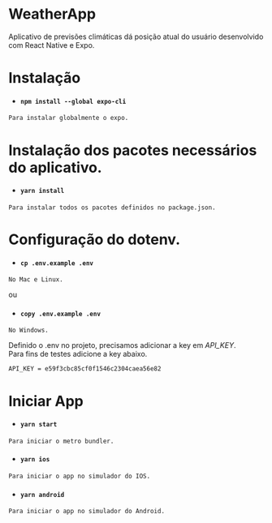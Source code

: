# WeatherApp
Aplicativo de previsões climáticas dá posição atual do usuário desenvolvido com React Native e Expo.

# Instalação

 + #### `npm install --global expo-cli`<br/>
  ```
  Para instalar globalmente o expo.
  ```
# Instalação dos pacotes necessários do aplicativo.

 + #### `yarn install`<br/>
  ```
  Para instalar todos os pacotes definidos no package.json.
  ```
# Configuração do dotenv.

 + #### `cp .env.example .env`<br/>
  ```
  No Mac e Linux.
  ```
  ou
  + #### `copy .env.example .env`<br/>
  ```
  No Windows.
  ```
  
  Definido o .env no projeto, precisamos adicionar a key em *API_KEY*.<br/>
  Para fins de testes adicione a key abaixo.
  ```
  API_KEY = e59f3cbc85cf0f1546c2304caea56e82
  ```
  
  # Iniciar App

 + #### `yarn start`<br/>
  ```
  Para iniciar o metro bundler.
  ```
  
  + #### `yarn ios`<br/>
  ```
  Para iniciar o app no simulador do IOS.
  ```
  
  + #### `yarn android`<br/>
  ```
  Para iniciar o app no simulador do Android.
  ```
